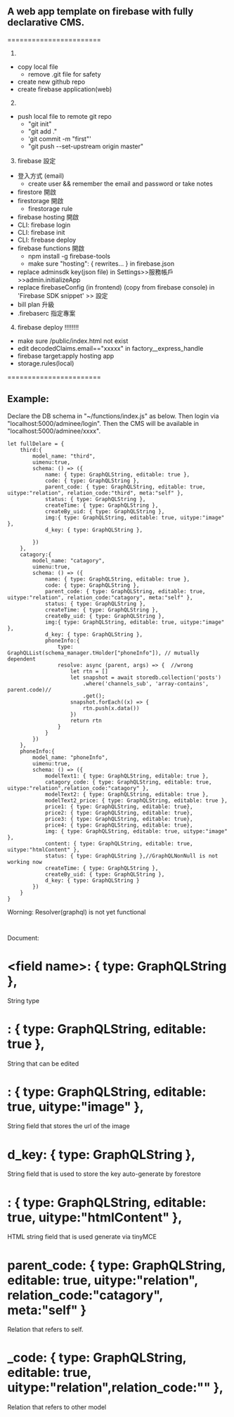 ## A web app template on firebase with fully declarative CMS.
=======================

1.
  - copy local file
    - remove .git file for safety
  - create new github repo
  - create firebase application(web)
2. 
  - push local file to remote git repo
    - "git init"
    - "git add ."
    - 'git commit -m "first"'
    - "git push --set-upstream origin master"
3. firebase 設定
  - 登入方式 (email)
    - create user && remember the email and password or take notes
  - firestore 開啟
  - firestorage 開啟
    - firestorage rule
  - firebase hosting 開啟
   - CLI: firebase login
   - CLI: firebase init
   - CLI: firebase deploy
  - firebase functions 開啟 
    - npm install -g firebase-tools
    - make sure "hosting": { rewrites... } in firebase.json
  - replace adminsdk key(json file) in Settings>>服務帳戶>>admin.initializeApp
  - replace firebaseConfig (in frontend) (copy from firebase console) in 'Firebase SDK snippet' >> 設定
  - bill plan 升級
  -  .firebaserc 指定專案
4. firebase deploy !!!!!!!!
  - make sure /public/index.html not exist
  - edit decodedClaims.email=="xxxxx" in factory__express_handle
  - firebase target:apply hosting app <project name>
  - storage.rules(local)

=======================

## Example:
Declare the DB schema in "~/functions/index.js" as below.
Then login via "localhost:5000/adminee/login".
Then the CMS will be available in "localhost:5000/adminee/xxxx".
```
let fullDelare = {
    third:{
        model_name: "third",
        uimenu:true,
        schema: () => ({
            name: { type: GraphQLString, editable: true },
            code: { type: GraphQLString },
            parent_code: { type: GraphQLString, editable: true, uitype:"relation", relation_code:"third", meta:"self" },
            status: { type: GraphQLString },
            createTime: { type: GraphQLString },
            createBy_uid: { type: GraphQLString },
            img:{ type: GraphQLString, editable: true, uitype:"image" },
            d_key: { type: GraphQLString },
            
        })
    },
    catagory:{
        model_name: "catagory",
        uimenu:true,
        schema: () => ({
            name: { type: GraphQLString, editable: true },
            code: { type: GraphQLString },
            parent_code: { type: GraphQLString, editable: true, uitype:"relation", relation_code:"catagory", meta:"self" },
            status: { type: GraphQLString },
            createTime: { type: GraphQLString },
            createBy_uid: { type: GraphQLString },
            img:{ type: GraphQLString, editable: true, uitype:"image" },
            d_key: { type: GraphQLString },
            phoneInfo:{
                type: GraphQLList(schema_manager.tHolder["phoneInfo"]), // mutually dependent
                resolve: async (parent, args) => {  //wrong
                    let rtn = []
                    let snapshot = await storedb.collection('posts')
                        .where('channels_sub', 'array-contains', parent.code)//
                        .get();
                    snapshot.forEach((x) => {
                        rtn.push(x.data())
                    })
                    return rtn
                }
            }
        })
    },
    phoneInfo:{
        model_name: "phoneInfo",
        uimenu:true,
        schema: () => ({
            modelText1: { type: GraphQLString, editable: true },
            catagory_code: { type: GraphQLString, editable: true, uitype:"relation",relation_code:"catagory" },
            modelText2: { type: GraphQLString, editable: true },
            modelText2_price: { type: GraphQLString, editable: true },
            price1: { type: GraphQLString, editable: true},
            price2: { type: GraphQLString, editable: true},
            price3: { type: GraphQLString, editable: true},
            price4: { type: GraphQLString, editable: true},
            img: { type: GraphQLString, editable: true, uitype:"image" },
            content: { type: GraphQLString, editable: true, uitype:"htmlContent" },
            status: { type: GraphQLString },//GraphQLNonNull is not working now
            createTime: { type: GraphQLString },
            createBy_uid: { type: GraphQLString },
            d_key: { type: GraphQLString }
        })
    }
}
```
Worning: 
Resolver(graphql) is not yet functional
```


```

Document:

# \<field name\>: { type: GraphQLString },
String type

# <field name>: { type: GraphQLString, editable: true },
String that can be edited

# <field name>: { type: GraphQLString, editable: true, uitype:"image" },
String field that stores the url of the image

# d_key: { type: GraphQLString },
String field that is used to store the key auto-generate by forestore

# <field name>: { type: GraphQLString, editable: true, uitype:"htmlContent" },
HTML string field that is used generate via tinyMCE

# parent_code: { type: GraphQLString, editable: true, uitype:"relation", relation_code:"catagory", meta:"self" }
Relation that refers to self.

# <other model>_code: { type: GraphQLString, editable: true, uitype:"relation",relation_code:"<relation code>" },
Relation that refers to other model


